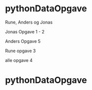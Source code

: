 # pythonDataOpgave
Rune, Anders og Jonas 

Jonas Opgave 1 - 2

Anders Opgave 5

Rune  opgave 3

alle opgave  4 



# pythonDataOpgave
